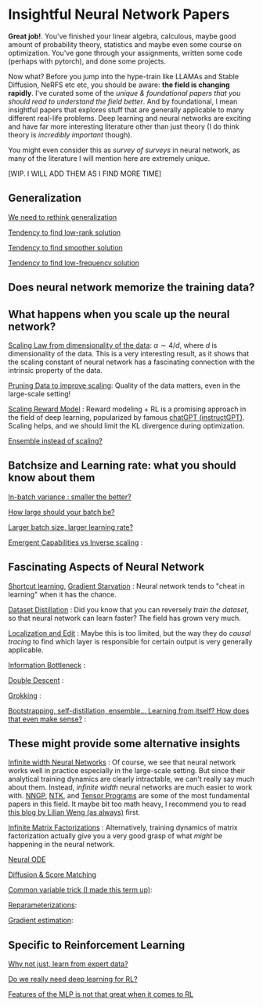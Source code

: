 # Insightful Neural Network Papers

**Great job!**. You've finished your linear algebra, calculous, maybe good amount of probability theory, statistics and maybe even some course on optimization. You've gone through your assignments, written some code (perhaps with pytorch), and done some projects.

Now what? Before you jump into the hype-train like LLAMAs and Stable Diffusion, NeRFS etc etc, you should be aware: **the field is changing rapidly**. I've curated some of the *unique & foundational papers that you should read to understand the field better*. And by foundational, I mean insightful papers that explores stuff that are generally applicable to many different real-life problems. Deep learning and neural networks are exciting and have far more interesting literature other than just theory (I do think theory is *incredibly important* though).

You might even consider this as *survey of surveys* in neural network, as many of the literature I will mention here are extremely unique.

[WIP. I WILL ADD THEM AS I FIND MORE TIME]

## Generalization

[We need to rethink generalization]()

[Tendency to find low-rank solution]()

[Tendency to find smoother solution]()

[Tendency to find low-frequency solution]()


## Does neural network memorize the training data?

## What happens when you scale up the neural network?

[Scaling Law from dimensionality of the data](https://arxiv.org/abs/2004.10802): $\alpha \sim 4/d$, where $d$ is dimensionality of the data. This is a very interesting result, as it shows that the scaling constant of neural network has a fascinating connection with the intrinsic property of the data.

[Pruning Data to improve scaling](https://arxiv.org/abs/2206.14486): Quality of the data matters, even in the large-scale setting! 

[Scaling Reward Model](https://arxiv.org/abs/2210.10760) : Reward modeling + RL is a promising approach in the field of deep learning, popularized by famous [chatGPT (instructGPT)](https://arxiv.org/abs/2203.02155). Scaling helps, and we should limit the KL divergence during optimization.

[Ensemble instead of scaling?]()


## Batchsize and Learning rate: what you should know about them

[In-batch variance : smaller the better?](https://arxiv.org/abs/2105.13343)

[How large should your batch be?](https://arxiv.org/abs/1812.06162)

[Larger batch size, larger learning rate?](https://arxiv.org/abs/1706.02677)

[Emergent Capabilities vs Inverse scaling]() :

## Fascinating Aspects of Neural Network

[Shortcut learning](https://arxiv.org/abs/2004.07780), [Gradient Starvation](https://arxiv.org/abs/2011.09468)
 : Neural network tends to "cheat in learning" when it has the chance. 

[Dataset Distillation](https://arxiv.org/abs/1811.10959) : Did you know that you can reversely *train the dataset*, so that neural network can learn faster? The field has grown very much.

[Localization and Edit](https://arxiv.org/abs/2202.05262) : Maybe this is too limited, but the way they do *causal tracing* to find which layer is responsible for certain output is very generally applicable.

[Information Bottleneck]() :

[Double Descent]() :

[Grokking]() :

[Bootstrapping, self-distillation, ensemble... Learning from itself? How does that even make sense?]() :

## These might provide some alternative insights

[Infinite width Neural Networks]() : Of course, we see that neural network works well in practice especially in the large-scale setting. But since their analytical training dynamics are clearly intractable, we can't really say much about them. Instead, *infinite width* neural networks are much easier to work with. [NNGP](), [NTK](), and [Tensor Programs]() are some of the most fundamental papers in this field. It maybe bit too math heavy, I recommend you to read [this blog by Lilian Weng (as always)](https://lilianweng.github.io/posts/2022-09-08-ntk/) first.

[Infinite Matrix Factorizations]() : Alternatively, training dynamics of matrix factorization actually give you a very good grasp of what *might* be happening in the neural network.

[Neural ODE]() 

[Diffusion & Score Matching]()

[Common variable trick (I made this term up)]():

[Reparameterizations]():

[Gradient estimation]():


## Specific to Reinforcement Learning

[Why not just, learn from expert data?](https://arxiv.org/abs/2204.05618)

[Do we really need deep learning for RL?]()

[Features of the MLP is not that great when it comes to RL]()
